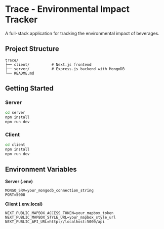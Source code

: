 # Trace - Environmental Impact Tracker

A full-stack application for tracking the environmental impact of beverages.

## Project Structure

```
trace/
├── client/          # Next.js frontend
├── server/          # Express.js backend with MongoDB
└── README.md
```

## Getting Started

### Server
```bash
cd server
npm install
npm run dev
```

### Client  
```bash
cd client
npm install
npm run dev
```

## Environment Variables

**Server (.env)**
```
MONGO_SRV=your_mongodb_connection_string
PORT=5000
```

**Client (.env.local)**
```
NEXT_PUBLIC_MAPBOX_ACCESS_TOKEN=your_mapbox_token
NEXT_PUBLIC_MAPBOX_STYLE_URL=your_mapbox_style_url
NEXT_PUBLIC_API_URL=http://localhost:5000/api
```
